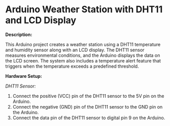 # Arduino Weather Station with DHT11 and LCD Display

**Description:**

This Arduino project creates a weather station using a DHT11 temperature and humidity sensor along with an LCD display. The DHT11 sensor measures environmental conditions, and the Arduino displays the data on the LCD screen. The system also includes a temperature alert feature that triggers when the temperature exceeds a predefined threshold.

**Hardware Setup:**

  *DHT11 Sensor:*
  
  1. Connect the positive (VCC) pin of the DHT11 sensor to the 5V pin on the Arduino.
  2. Connect the negative (GND) pin of the DHT11 sensor to the GND pin on the Arduino.
  3. Connect the data pin of the DHT11 sensor to digital pin 9 on the Arduino.
